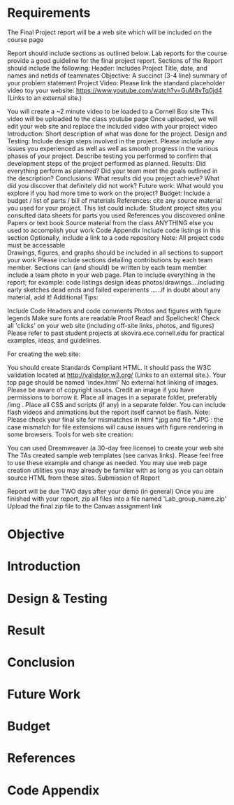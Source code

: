 # Requirements
The Final Project report will be a web site which will be included on the course page

Report should include sections as outlined below.  Lab reports for the course provide a good guideline for the final project report.
Sections of the Report should include the following:
Header: Includes Project Title, date, and names and netids of teammates
Objective:  A succinct (3-4 line) summary of your problem statement
Project Video:  Please link the standard placeholder video toy your website: 
https://www.youtube.com/watch?v=GuM8vTq0jd4 (Links to an external site.)

You will create a ~2 minute video to be loaded to a Cornell Box site
This video will be uploaded to the class youtube page
Once uploaded, we will edit your web site and replace the included video with your project video
Introduction: Short description of what was done for the project.
Design and Testing: Include design steps involved in the project. Please include any issues you experienced as well as well as smooth progress in the various phases of your project. Describe testing you performed to confirm that development steps of the project performed as planned.
Results: Did everything perform as planned? Did your team meet the goals outlined in the description?
Conclusions: What results did you project achieve?  What did you discover that definitely did not work?
Future work:  What would you explore if you had more time to work on the project?
Budget: Include a budget / list of parts / bill of materials
References: cite any source material you used for your project.  This list could include:
Student project sites you consulted
data sheets for parts you used
References you discovered online
Papers or text book
Source material from the class
ANYTHING else you used to accomplish your work
Code Appendix
Include code listings in this section
Optionally, include a link to a code repository
Note:  All project code must be accessable  
Drawings, figures, and graphs should be included in all sections to support your work
Please include sections detailing contributions by each team member.  Sections can (and should) be written by each team member    
include a team photo in your web page.
Plan to include everything in the report; for example:
code listings
design ideas
photos/drawings....including early sketches
dead ends and failed experiments
......if in doubt about any material, add it!
Additional Tips:

Include Code Headers and code comments
Photos and figures with figure legends
Make sure fonts are readable
Proof Read!  and Spellcheck!
Check all 'clicks' on your web site (including off-site links, photos, and figures)
Please refer to past student projects at skovira.ece.cornell.edu for practical examples, ideas, and guidelines.  

For creating the web site:

You should create Standards Compliant HTML. It should pass the W3C validation located at http://validator.w3.org/ (Links to an external site.).
Your top page should be named 'index.html'
No external hot linking of images.
Please be aware of copyright issues. Credit an image if you have permissions to borrow it.
Place all images in a separate folder, preferably /img .
Place all CSS and scripts (if any) in a separate folder.
You can include flash videos and animations but the report itself cannot be flash.
Note:  Please check your final site for mismatches in html *.jpg and file *.JPG : the case mismatch for file extensions will cause issues with figure rendering in some browsers.
Tools for web site creation:

You can used Dreamweaver (a 30-day free license) to create your web site
The TAs created sample web templates (see canvas links).  Please feel free to use these example and change as needed.
You may use web page creation utilities you may already be familiar with as long as you can obtain source HTML from these sites.
Submission of Report

Report will be due TWO days after your demo (in general)
Once you are finished with your report, zip all files into a file named 'Lab_group_name.zip'
Upload the final zip file to the Canvas assignment link

# Objective

# Introduction

# Design & Testing

# Result

# Conclusion

# Future Work

# Budget

# References

# Code Appendix